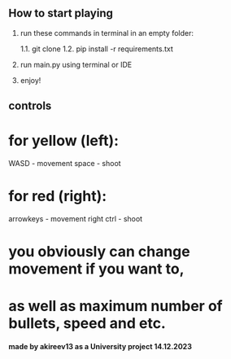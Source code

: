 ## How to start playing

1. run these commands in terminal in an empty folder:

   1.1. git clone <url of repo>
   1.2. pip install -r requirements.txt

2. run main.py using terminal or IDE

3. enjoy!

## controls

# for yellow (left):

WASD - movement
space - shoot

# for red (right):

arrowkeys - movement
right ctrl - shoot

# you obviously can change movement if you want to,

# as well as maximum number of bullets, speed and etc.

#### made by akireev13 as a University project 14.12.2023
